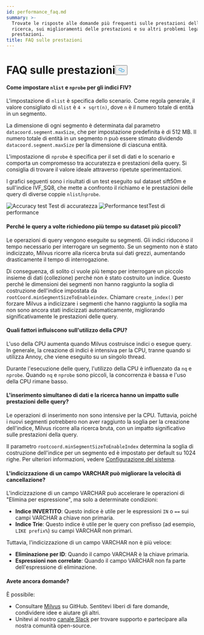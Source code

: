 ```yaml
---
id: performance_faq.md
summary: >-
  Trovate le risposte alle domande più frequenti sulle prestazioni della
  ricerca, sui miglioramenti delle prestazioni e su altri problemi legati alle
  prestazioni.
title: FAQ sulle prestazioni
---
```

<h1 id="Performance-FAQ" class="common-anchor-header">FAQ sulle prestazioni<button data-href="#Performance-FAQ" class="anchor-icon" translate="no">
      <svg translate="no"
        aria-hidden="true"
        focusable="false"
        height="20"
        version="1.1"
        viewBox="0 0 16 16"
        width="16"
      >
        <path
          fill="#0092E4"
          fill-rule="evenodd"
          d="M4 9h1v1H4c-1.5 0-3-1.69-3-3.5S2.55 3 4 3h4c1.45 0 3 1.69 3 3.5 0 1.41-.91 2.72-2 3.25V8.59c.58-.45 1-1.27 1-2.09C10 5.22 8.98 4 8 4H4c-.98 0-2 1.22-2 2.5S3 9 4 9zm9-3h-1v1h1c1 0 2 1.22 2 2.5S13.98 12 13 12H9c-.98 0-2-1.22-2-2.5 0-.83.42-1.64 1-2.09V6.25c-1.09.53-2 1.84-2 3.25C6 11.31 7.55 13 9 13h4c1.45 0 3-1.69 3-3.5S14.5 6 13 6z"
        ></path>
      </svg>
    </button></h1><h4 id="How-to-set-nlist-and-nprobe-for-IVF-indexes" class="common-anchor-header">Come impostare <code translate="no">nlist</code> e <code translate="no">nprobe</code> per gli indici FIV?</h4><p>L'impostazione di <code translate="no">nlist</code> è specifica dello scenario. Come regola generale, il valore consigliato di <code translate="no">nlist</code> è <code translate="no">4 × sqrt(n)</code>, dove <code translate="no">n</code> è il numero totale di entità in un segmento.</p>
<p>La dimensione di ogni segmento è determinata dal parametro <code translate="no">datacoord.segment.maxSize</code>, che per impostazione predefinita è di 512 MB. Il numero totale di entità in un segmento n può essere stimato dividendo <code translate="no">datacoord.segment.maxSize</code> per la dimensione di ciascuna entità.</p>
<p>L'impostazione di <code translate="no">nprobe</code> è specifica per il set di dati e lo scenario e comporta un compromesso tra accuratezza e prestazioni della query. Si consiglia di trovare il valore ideale attraverso ripetute sperimentazioni.</p>
<p>I grafici seguenti sono i risultati di un test eseguito sul dataset sift50m e sull'indice IVF_SQ8, che mette a confronto il richiamo e le prestazioni delle query di diverse coppie <code translate="no">nlist</code>/<code translate="no">nprobe</code>.</p>
<p>
  
   <span class="img-wrapper"> <img translate="no" src="/docs/v2.5.x/assets/accuracy_nlist_nprobe.png" alt="Accuracy test" class="doc-image" id="accuracy-test" />
   </span> <span class="img-wrapper"> <span>Test di accuratezza</span> </span> <span class="img-wrapper"> <img translate="no" src="/docs/v2.5.x/assets/performance_nlist_nprobe.png" alt="Performance test" class="doc-image" id="performance-test" /><span>Test di performance</span> </span></p>
<h4 id="Why-do-queries-sometimes-take-longer-on-smaller-datasets" class="common-anchor-header">Perché le query a volte richiedono più tempo su dataset più piccoli?</h4><p>Le operazioni di query vengono eseguite su segmenti. Gli indici riducono il tempo necessario per interrogare un segmento. Se un segmento non è stato indicizzato, Milvus ricorre alla ricerca bruta sui dati grezzi, aumentando drasticamente il tempo di interrogazione.</p>
<p>Di conseguenza, di solito ci vuole più tempo per interrogare un piccolo insieme di dati (collezione) perché non è stato costruito un indice. Questo perché le dimensioni dei segmenti non hanno raggiunto la soglia di costruzione dell'indice impostata da <code translate="no">rootCoord.minSegmentSizeToEnableindex</code>. Chiamare <code translate="no">create_index()</code> per forzare Milvus a indicizzare i segmenti che hanno raggiunto la soglia ma non sono ancora stati indicizzati automaticamente, migliorando significativamente le prestazioni delle query.</p>
<h4 id="What-factors-impact-CPU-usage" class="common-anchor-header">Quali fattori influiscono sull'utilizzo della CPU?</h4><p>L'uso della CPU aumenta quando Milvus costruisce indici o esegue query. In generale, la creazione di indici è intensiva per la CPU, tranne quando si utilizza Annoy, che viene eseguito su un singolo thread.</p>
<p>Durante l'esecuzione delle query, l'utilizzo della CPU è influenzato da <code translate="no">nq</code> e <code translate="no">nprobe</code>. Quando <code translate="no">nq</code> e <code translate="no">nprobe</code> sono piccoli, la concorrenza è bassa e l'uso della CPU rimane basso.</p>
<h4 id="Does-simultaneously-inserting-data-and-searching-impact-query-performance" class="common-anchor-header">L'inserimento simultaneo di dati e la ricerca hanno un impatto sulle prestazioni delle query?</h4><p>Le operazioni di inserimento non sono intensive per la CPU. Tuttavia, poiché i nuovi segmenti potrebbero non aver raggiunto la soglia per la creazione dell'indice, Milvus ricorre alla ricerca bruta, con un impatto significativo sulle prestazioni della query.</p>
<p>Il parametro <code translate="no">rootcoord.minSegmentSizeToEnableIndex</code> determina la soglia di costruzione dell'indice per un segmento ed è impostato per default su 1024 righe. Per ulteriori informazioni, vedere <a href="/docs/it/system_configuration.md">Configurazione del sistema</a>.</p>
<h4 id="Can-indexing-a-VARCHAR-field-improve-deletion-speed" class="common-anchor-header">L'indicizzazione di un campo VARCHAR può migliorare la velocità di cancellazione?</h4><p>L'indicizzazione di un campo VARCHAR può accelerare le operazioni di "Elimina per espressione", ma solo a determinate condizioni:</p>
<ul>
<li><strong>Indice INVERTITO</strong>: Questo indice è utile per le espressioni <code translate="no">IN</code> o <code translate="no">==</code> sui campi VARCHAR a chiave non primaria.</li>
<li><strong>Indice Trie</strong>: Questo indice è utile per le query con prefisso (ad esempio, <code translate="no">LIKE prefix%</code>) su campi VARCHAR non primari.</li>
</ul>
<p>Tuttavia, l'indicizzazione di un campo VARCHAR non è più veloce:</p>
<ul>
<li><strong>Eliminazione per ID</strong>: Quando il campo VARCHAR è la chiave primaria.</li>
<li><strong>Espressioni non correlate</strong>: Quando il campo VARCHAR non fa parte dell'espressione di eliminazione.</li>
</ul>
<h4 id="Still-have-questions" class="common-anchor-header">Avete ancora domande?</h4><p>È possibile:</p>
<ul>
<li>Consultare <a href="https://github.com/milvus-io/milvus/issues">Milvus</a> su GitHub. Sentitevi liberi di fare domande, condividere idee e aiutare gli altri.</li>
<li>Unitevi al nostro <a href="https://join.slack.com/t/milvusio/shared_invite/enQtNzY1OTQ0NDI3NjMzLWNmYmM1NmNjOTQ5MGI5NDhhYmRhMGU5M2NhNzhhMDMzY2MzNDdlYjM5ODQ5MmE3ODFlYzU3YjJkNmVlNDQ2ZTk">canale Slack</a> per trovare supporto e partecipare alla nostra comunità open-source.</li>
</ul>

